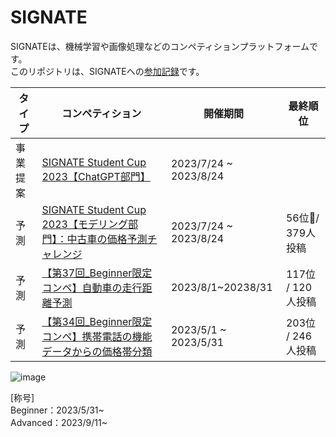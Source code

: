 # SIGNATE
SIGNATEは、機械学習や画像処理などのコンペティションプラットフォームです。  
このリポジトリは、SIGNATEへの[参加記録](https://signate.jp/users/113686)です。

|タイプ|コンペティション|開催期間|最終順位|
|----|----|----|----|
|事業提案|[SIGNATE Student Cup 2023【ChatGPT部門】](https://signate.jp/competitions/1052)|2023/7/24 ~ 2023/8/24||
|予測|[SIGNATE Student Cup 2023【モデリング部門】：中古車の価格予測チャレンジ](https://signate.jp/competitions/1051)|2023/7/24 ~ 2023/8/24|56位🥉/ 379人投稿|
|予測|[【第37回_Beginner限定コンペ】自動車の走行距離予測](https://signate.jp/competitions/984)|2023/8/1~20238/31|117位 / 120人投稿|
|予測|[【第34回_Beginner限定コンペ】携帯電話の機能データからの価格帯分類](https://signate.jp/competitions/750)|2023/5/1 ~ 2023/5/31| 203位 / 246人投稿|

![image](https://github.com/kosirobwada/SIGNATE/assets/97875031/bf583ad3-27f3-4515-aacb-77e7eab2107d)

[称号]  
Beginner：2023/5/31~  
Advanced：2023/9/11~
